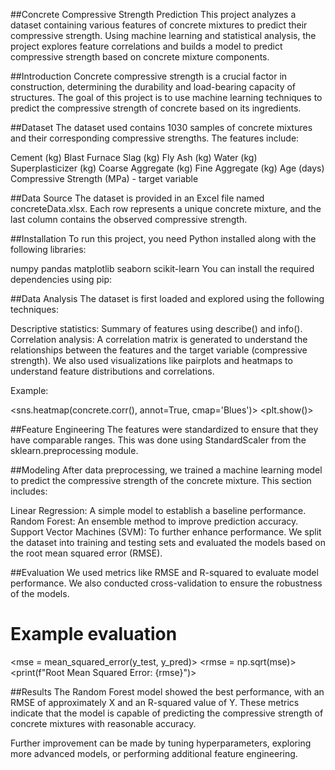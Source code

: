 ##Concrete Compressive Strength Prediction
This project analyzes a dataset containing various features of concrete mixtures to predict their compressive strength. Using machine learning and statistical analysis, the project explores feature correlations and builds a model to predict compressive strength based on concrete mixture components.

##Introduction
Concrete compressive strength is a crucial factor in construction, determining the durability and load-bearing capacity of structures. The goal of this project is to use machine learning techniques to predict the compressive strength of concrete based on its ingredients.

##Dataset
The dataset used contains 1030 samples of concrete mixtures and their corresponding compressive strengths. The features include:

Cement (kg)
Blast Furnace Slag (kg)
Fly Ash (kg)
Water (kg)
Superplasticizer (kg)
Coarse Aggregate (kg)
Fine Aggregate (kg)
Age (days)
Compressive Strength (MPa) - target variable

##Data Source
The dataset is provided in an Excel file named concreteData.xlsx. Each row represents a unique concrete mixture, and the last column contains the observed compressive strength.

##Installation
To run this project, you need Python installed along with the following libraries:

numpy
pandas
matplotlib
seaborn
scikit-learn
You can install the required dependencies using pip:


<pip install numpy pandas matplotlib seaborn scikit-learn>


##Data Analysis
The dataset is first loaded and explored using the following techniques:

Descriptive statistics: Summary of features using describe() and info().
Correlation analysis: A correlation matrix is generated to understand the relationships between the features and the target variable (compressive strength).
We also used visualizations like pairplots and heatmaps to understand feature distributions and correlations.

Example:

<sns.heatmap(concrete.corr(), annot=True, cmap='Blues')>
<plt.show()>


##Feature Engineering
The features were standardized to ensure that they have comparable ranges. This was done using StandardScaler from the sklearn.preprocessing module.

<from sklearn.preprocessing import StandardScaler>
<features = concrete.iloc[:, :-1].to_numpy()>
<features_standardized = StandardScaler().fit_transform(features)>


##Modeling
After data preprocessing, we trained a machine learning model to predict the compressive strength of the concrete mixture. This section includes:

Linear Regression: A simple model to establish a baseline performance.
Random Forest: An ensemble method to improve prediction accuracy.
Support Vector Machines (SVM): To further enhance performance.
We split the dataset into training and testing sets and evaluated the models based on the root mean squared error (RMSE).

##Evaluation
We used metrics like RMSE and R-squared to evaluate model performance. We also conducted cross-validation to ensure the robustness of the models.

<from sklearn.metrics import mean_squared_error>

# Example evaluation
<mse = mean_squared_error(y_test, y_pred)>
<rmse = np.sqrt(mse)>
<print(f"Root Mean Squared Error: {rmse}")>


##Results
The Random Forest model showed the best performance, with an RMSE of approximately X and an R-squared value of Y. These metrics indicate that the model is capable of predicting the compressive strength of concrete mixtures with reasonable accuracy.

Further improvement can be made by tuning hyperparameters, exploring more advanced models, or performing additional feature engineering.
